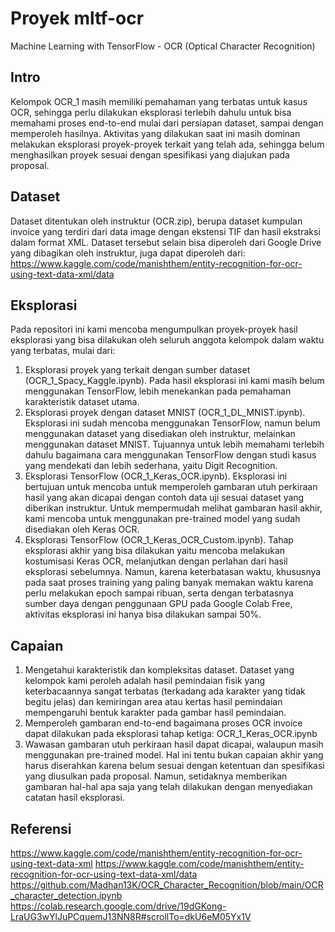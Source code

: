 # Proyek mltf-ocr
Machine Learning with TensorFlow - OCR (Optical Character Recognition)

## Intro
Kelompok OCR_1 masih memiliki pemahaman yang terbatas untuk kasus OCR, sehingga perlu dilakukan eksplorasi terlebih dahulu untuk bisa memahami proses end-to-end mulai dari persiapan dataset, sampai dengan memperoleh hasilnya. Aktivitas yang dilakukan saat ini masih dominan melakukan eksplorasi proyek-proyek terkait yang telah ada, sehingga belum menghasilkan proyek sesuai dengan spesifikasi yang diajukan pada proposal.

## Dataset
Dataset ditentukan oleh instruktur (OCR.zip), berupa dataset kumpulan invoice yang terdiri dari data image dengan ekstensi TIF dan hasil ekstraksi dalam format XML. Dataset tersebut selain bisa diperoleh dari Google Drive yang dibagikan oleh instruktur, juga dapat diperoleh dari:
https://www.kaggle.com/code/manishthem/entity-recognition-for-ocr-using-text-data-xml/data

## Eksplorasi
Pada repositori ini kami mencoba mengumpulkan proyek-proyek hasil eksplorasi yang bisa dilakukan oleh seluruh anggota kelompok dalam waktu yang terbatas, mulai dari:
1. Eksplorasi proyek yang terkait dengan sumber dataset (OCR_1_Spacy_Kaggle.ipynb). Pada hasil eksplorasi ini kami masih belum menggunakan TensorFlow, lebih menekankan pada pemahaman karakteristik dataset utama. 
2. Eksplorasi proyek dengan dataset MNIST (OCR_1_DL_MNIST.ipynb). Eksplorasi ini sudah mencoba menggunakan TensorFlow, namun belum menggunakan dataset yang disediakan oleh instruktur, melainkan menggunakan dataset MNIST. Tujuannya untuk lebih memahami terlebih dahulu bagaimana cara menggunakan TensorFlow dengan studi kasus yang mendekati dan lebih sederhana, yaitu Digit Recognition.
3. Eksplorasi TensorFlow (OCR_1_Keras_OCR.ipynb). Eksplorasi ini bertujuan untuk mencoba untuk memperoleh gambaran utuh perkiraan hasil yang akan dicapai dengan contoh data uji sesuai dataset yang diberikan instruktur. Untuk mempermudah melihat gambaran hasil akhir, kami mencoba untuk menggunakan pre-trained model yang sudah disediakan oleh Keras OCR.
4. Eksplorasi TensorFlow (OCR_1_Keras_OCR_Custom.ipynb). Tahap eksplorasi akhir yang bisa dilakukan yaitu mencoba melakukan kostumisasi Keras OCR, melanjutkan dengan perlahan dari hasil eksplorasi sebelumnya. Namun, karena keterbatasan waktu, khususnya pada saat proses training yang paling banyak memakan waktu karena perlu melakukan epoch sampai ribuan, serta dengan terbatasnya sumber daya dengan penggunaan GPU pada Google Colab Free, aktivitas eksplorasi ini hanya bisa dilakukan sampai 50%.

## Capaian
1. Mengetahui karakteristik dan kompleksitas dataset. Dataset yang kelompok kami peroleh adalah hasil pemindaian fisik yang keterbacaannya sangat terbatas (terkadang ada karakter yang tidak begitu jelas) dan kemiringan area atau kertas hasil pemindaian mempengaruhi bentuk karakter pada gambar hasil pemindaian.
2. Memperoleh gambaran end-to-end bagaimana proses OCR invoice dapat dilakukan pada eksplorasi tahap ketiga: OCR_1_Keras_OCR.ipynb
3. Wawasan gambaran utuh perkiraan hasil dapat dicapai, walaupun masih menggunakan pre-trained model. Hal ini tentu bukan capaian akhir yang harus diserahkan karena belum sesuai dengan ketentuan dan spesifikasi yang diusulkan pada proposal. Namun, setidaknya memberikan gambaran hal-hal apa saja yang telah dilakukan dengan menyediakan catatan hasil eksplorasi.

## Referensi
https://www.kaggle.com/code/manishthem/entity-recognition-for-ocr-using-text-data-xml
https://www.kaggle.com/code/manishthem/entity-recognition-for-ocr-using-text-data-xml/data
https://github.com/Madhan13K/OCR_Character_Recognition/blob/main/OCR_character_detection.ipynb
https://colab.research.google.com/drive/19dGKong-LraUG3wYlJuPCquemJ13NN8R#scrollTo=dkU6eM05Yx1V

